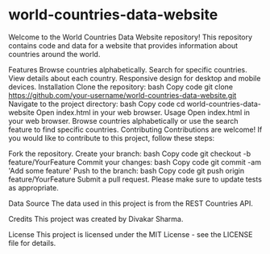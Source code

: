 # world-countries-data-website
Welcome to the World Countries Data Website repository! This repository contains code and data for a website that provides information about countries around the world. 

Features
Browse countries alphabetically.
Search for specific countries.
View details about each country.
Responsive design for desktop and mobile devices.
Installation
Clone the repository:
bash
Copy code
git clone https://github.com/your-username/world-countries-data-website.git
Navigate to the project directory:
bash
Copy code
cd world-countries-data-website
Open index.html in your web browser.
Usage
Open index.html in your web browser.
Browse countries alphabetically or use the search feature to find specific countries.
Contributing
Contributions are welcome! If you would like to contribute to this project, follow these steps:

Fork the repository.
Create your branch:
bash
Copy code
git checkout -b feature/YourFeature
Commit your changes:
bash
Copy code
git commit -am 'Add some feature'
Push to the branch:
bash
Copy code
git push origin feature/YourFeature
Submit a pull request.
Please make sure to update tests as appropriate.

Data Source
The data used in this project is from the REST Countries API.

Credits
This project was created by Divakar Sharma.

License
This project is licensed under the MIT License - see the LICENSE file for details.

